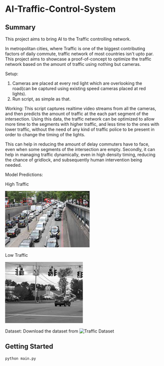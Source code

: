 # AI-Traffic-Control-System

## Summary 
This project aims to bring AI to the Traffic controlling network. 

In metropolitan cities, where Traffic is one of the biggest contributing factors of daily commute, traffic network of most countries isn't upto par. This project aims to showcase a proof-of-concept to optimize the traffic network based on the amount of traffic using nothing but cameras. 

Setup: 
1. Cameras are placed at every red light which are overlooking the road(can be captured using existing speed cameras placed at red lights). 
2. Run script, as simple as that. 

Working: 
This script captures realtime video streams from all the cameras, and then predicts the amount of traffic at the each part segment of the intersection. Using this data, the traffic network can be optimized to allow more time to the segments with higher traffic, and less time to the ones with lower traffic, without the need of any kind of traffic police to be present in order to change the timing of the lights.

This can help in reducing the amount of delay commuters have to face, even when some segments of the intersection are empty. Secondly, it can help in managing traffic dynamically, even in high density timing, reducing the chance of gridlock, and subsequently human intervention being needed. 

Model Predictions: 

High Traffic 

![Image of High Traffic](https://github.com/Mashex/AI-Traffic-Control-System/blob/master/images/images_235.jpg)

Low Traffic 

![Image of Low Traffic](https://github.com/Mashex/AI-Traffic-Control-System/blob/master/images/images_699.jpg)

Dataset: Download the dataset from ![Traffic Dataset](https://github.com/OlafenwaMoses/Traffic-Net)

## Getting Started

```python 
python main.py
```
